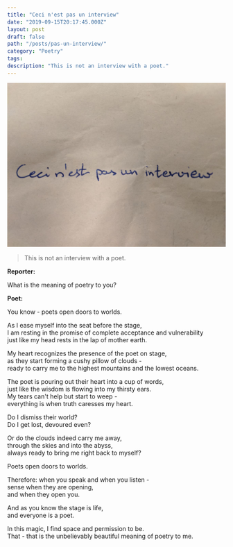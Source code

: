 ```yaml
---
title: "Ceci n'est pas un interview"
date: "2019-09-15T20:17:45.000Z"
layout: post
draft: false
path: "/posts/pas-un-interview/"
category: "Poetry"
tags:
description: "This is not an interview with a poet."
---
```


![Pipe](pipe.jpeg)

> This is not an interview with a poet.

**Reporter:**

What is the meaning of poetry to you?

**Poet:**

You know - poets open doors to worlds.

As I ease myself into the seat before the stage,  
I am resting in the promise of complete acceptance and vulnerability  
just like my head rests in the lap of mother earth.  

My heart recognizes the presence of the poet on stage,  
as they start forming a cushy pillow of clouds -  
ready to carry me to the highest mountains and the lowest oceans.  

The poet is pouring out their heart into a cup of words,  
just like the wisdom is flowing into my thirsty ears.  
My tears can't help but start to weep -  
everything is when truth caresses my heart.  

Do I dismiss their world?  
Do I get lost, devoured even?  

Or do the clouds indeed carry me away,  
through the skies and into the abyss,  
always ready to bring me right back to myself?  

Poets open doors to worlds.  

Therefore: when you speak and when you listen -  
sense when they are opening,  
and when they open you.  

And as you know the stage is life,  
and everyone is a poet.  

In this magic, I find space and permission to be.  
That - that is the unbelievably beautiful meaning of poetry to me.  
